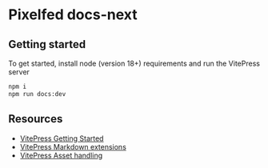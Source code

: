 # Pixelfed docs-next

## Getting started

To get started, install node (version 18+) requirements and run the VitePress server

```bash
npm i
npm run docs:dev
```

## Resources

* [VitePress Getting Started](https://vitepress.dev/guide/getting-started)
* [VitePress Markdown extensions](https://vitepress.dev/guide/markdown)
* [VitePress Asset handling](https://vitepress.dev/guide/asset-handling)
